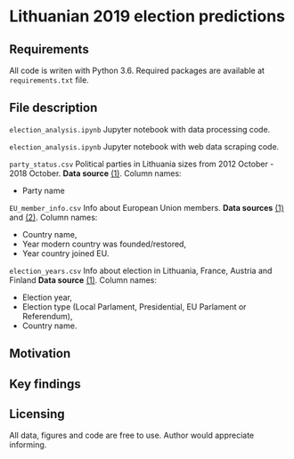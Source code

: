 # Lithuanian 2019 election predictions

## Requirements

All code is writen with Python 3.6. Required packages are available at `requirements.txt` file.

## File description

`election_analysis.ipynb` Jupyter notebook with data processing code.

`election_analysis.ipynb` Jupyter notebook with web data scraping code.

`party_status.csv` Political parties in Lithuania sizes from 2012 October - 2018 October. **Data source** [(1)](http://www.tm.lt/dok/Lietuvos%20Respublikos%20politini%C5%B3%20partij%C5%B3%20s%C4%85ra%C5%A1as%202018-10-01.pdf). Column names:
* Party name


`EU_member_info.csv` Info about European Union members. **Data sources** [(1)](https://en.wikipedia.org/wiki/List_of_sovereign_states_by_date_of_formation) and [(2)](https://europa.eu/european-union/about-eu/countries_en#tab-0-1). Column names:
* Country name,
* Year modern country was founded/restored,
* Year country joined EU.

`election_years.csv` Info about election in Lithuania, France, Austria and Finland **Data source** [(1)](https://en.wikipedia.org/wiki/List_of_sovereign_states_by_date_of_formation). Column names:
* Election year,
* Election type (Local Parlament, Presidential, EU Parlament or Referendum),
* Country name.


## Motivation

## Key findings

## Licensing

All data, figures and code are free to use. Author would appreciate informing.
